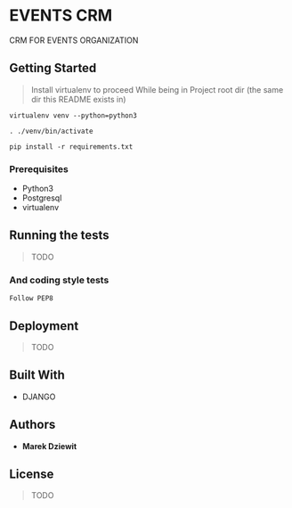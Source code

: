 # EVENTS CRM

CRM FOR EVENTS ORGANIZATION

## Getting Started

> Install virtualenv to proceed
> While being in Project root dir (the same dir this README exists in)

```
virtualenv venv --python=python3
```

```
. ./venv/bin/activate
```

```
pip install -r requirements.txt
```
### Prerequisites

* Python3
* Postgresql
* virtualenv

## Running the tests

> TODO

### And coding style tests

```
Follow PEP8
```

## Deployment

> TODO

## Built With

* DJANGO

## Authors

* **Marek Dziewit**

## License

> TODO
